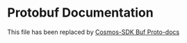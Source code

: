 <!--
order: 15
-->

# Protobuf Documentation

This file has been replaced by [Cosmos-SDK Buf Proto-docs](https://buf.build/cosmos/cosmos-sdk/docs/main)
